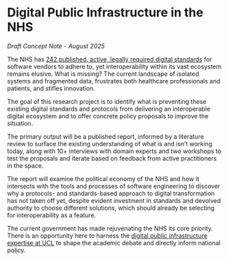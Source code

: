 # Digital Public Infrastructure in the NHS

_Draft Concept Note - August 2025_

The NHS has [242 published, active, legally required digital standards](https://standards.nhs.uk/published-standards?order=asc&orderBy=name&mandated=true&status=active) for software vendors to adhere to, yet interoperability within its vast ecosystem remains elusive. What is missing? The current landscape of isolated systems and fragmented data, frustrates both healthcare professionals and patients, and stifles innovation.

The goal of this research project is to identify what is preventing these existing digital standards and protocols from delivering an interoperable digital ecosystem and to offer concrete policy proposals to improve the situation.

The primary output will be a published report, informed by a literature review to surface the existing understanding of what is and isn’t working today, along with 10+ interviews with domain experts and two workshops to test the proposals and iterate based on feedback from active practitioners in the space.

The report will examine the political economy of the NHS and how it intersects with the tools and processes of software engineering to discover why a protocols- and standards-based approach to digital transformation has not taken off yet, despite evident investment in standards and devolved authority to choose different solutions, which should already be selecting for interoperability as a feature.

The current government has made rejuvenating the NHS its core priority. There is an opportunity here to harness the [digital public infrastructure expertise at UCL](https://dpimap.org) to shape the academic debate and directly inform national policy.

